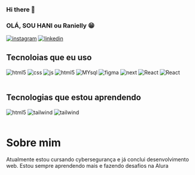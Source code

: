 ### Hi there 👋

### OLÁ, SOU HANI ou Ranielly 😁

[![instagram](https://img.shields.io/badge/Instagram-E4405F?style=for-the-badge&logo=instagram&logoColor=white)](https://instagram.com/yo_hani.i)
[![linkedin](https://img.shields.io/badge/LinkedIn-0077B5?style=for-the-badge&logo=linkedin&logoColor=white)](https://www.linkedin.com/in/ranielly-souza-agostinho-b4370b266/)




## Tecnoloias que eu uso
<div style="display: inline_block">
  <img align="center" alt="html5" src="https://img.shields.io/badge/HTML5-E34F26?style=for-the-badge&logo=html5&logoColor=white" />
  <img align="center" alt="css" src="https://img.shields.io/badge/CSS3-1572B6?style=for-the-badge&logo=css3&logoColor=white" />
  <img align="center" alt="js" src="https://img.shields.io/badge/JavaScript-F7DF1E?style=for-the-badge&logo=javascript&logoColor=black" />
 <img align="center" alt="html5" src="https://img.shields.io/badge/Material--UI-0081CB?style=for-the-badge&logo=material-ui&logoColor=white" />
 <img align="center" alt="MYsql" src="https://img.shields.io/badge/mysql-4479A1.svg?style=for-the-badge&logo=mysql&logoColor=white">
 <img align="center" alt="figma" src="https://img.shields.io/badge/figma-%23F24E1E.svg?style=for-the-badge&logo=figma&logoColor=white">
 <img align="center" alt="next" src="https://img.shields.io/badge/node.js-6DA55F?style=for-the-badge&logo=node.js&logoColor=white">
 <img align="center" alt="React" src="https://img.shields.io/badge/react-%2320232a.svg?style=for-the-badge&logo=react&logoColor=%2361DAFB">
 <img align="center" alt="React" src="https://img.shields.io/badge/python-3670A0?style=for-the-badge&logo=python&logoColor=ffdd54">
</div><br/>




## Tecnologias que estou aprendendo

<div style="display: inline_block">
  <img align="center" alt="html5" src="https://img.shields.io/badge/TypeScript-007ACC?style=for-the-badge&logo=typescript&logoColor=white" />
  <img align="center" alt="tailwind" src="https://img.shields.io/badge/tailwindcss-%2338B2AC.svg?style=for-the-badge&logo=tailwind-css&logoColor=white" />
  <img align="center" alt="tailwind" src="https://img.shields.io/badge/java-%23ED8B00.svg?style=for-the-badge&logo=openjdk&logoColor=white" />
   
   
  
</div><br/>






  # Sobre mim

  <p>Atualmente estou cursando cybersegurança e já conclui desenvolvimento web. Estou sempre aprendendo mais e fazendo desafios na Alura</p>
  
  

